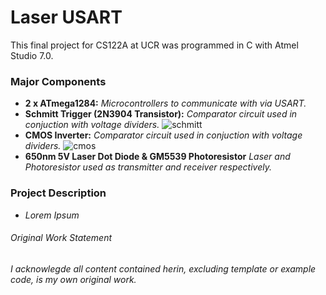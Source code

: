 # Laser USART
This final project for CS122A at UCR was programmed in C with Atmel Studio 7.0.  

### Major Components
  * **2 x ATmega1284:** *Microcontrollers to communicate with via USART.*
  * **Schmitt Trigger (2N3904 Transistor):** *Comparator circuit used in conjuction with voltage dividers.*
  ![schmitt](https://user-images.githubusercontent.com/9040611/33705611-d537e2a2-dae5-11e7-8a60-93f6f63c9f89.jpg)
  * **CMOS Inverter:** *Comparator circuit used in conjuction with voltage dividers.*
  ![cmos](https://user-images.githubusercontent.com/9040611/33705663-093cde2c-dae6-11e7-9753-11be53aa5a84.jpg)
  * **650nm 5V Laser Dot Diode & GM5539 Photoresistor** *Laser and Photoresistor used as transmitter and receiver respectively.*
  
### Project Description
   * *Lorem Ipsum*
###### Original Work Statement
*I acknowlegde all content contained herin, excluding template or example code, is my own original work.*
